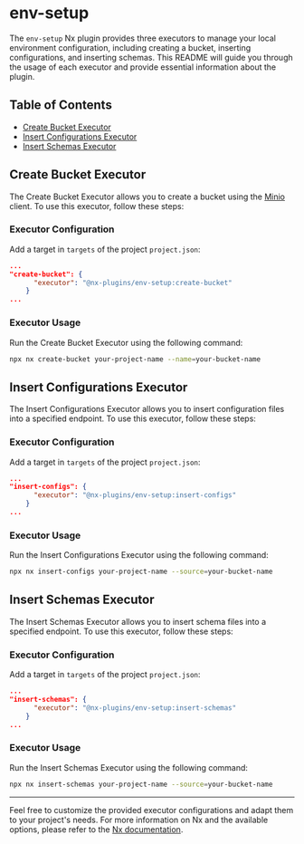 # env-setup

The `env-setup` Nx plugin provides three executors to manage your local environment configuration, including creating a bucket, inserting configurations, and inserting schemas. This README will guide you through the usage of each executor and provide essential information about the plugin.

## Table of Contents
- [Create Bucket Executor](#create-bucket-executor)
- [Insert Configurations Executor](#insert-configurations-executor)
- [Insert Schemas Executor](#insert-schemas-executor)

## Create Bucket Executor

The Create Bucket Executor allows you to create a bucket using the [Minio](https://min.io/) client. To use this executor, follow these steps:

### Executor Configuration

Add a target in `targets` of the project `project.json`:

```json
...
"create-bucket": {
      "executor": "@nx-plugins/env-setup:create-bucket"
    }
...

```

### Executor Usage

Run the Create Bucket Executor using the following command:

```bash
npx nx create-bucket your-project-name --name=your-bucket-name
```

## Insert Configurations Executor

The Insert Configurations Executor allows you to insert configuration files into a specified endpoint. To use this executor, follow these steps:

### Executor Configuration

Add a target in `targets` of the project `project.json`:

```json
...
"insert-configs": {
      "executor": "@nx-plugins/env-setup:insert-configs"
    }
...

```

### Executor Usage

Run the Insert Configurations Executor using the following command:

```bash
npx nx insert-configs your-project-name --source=your-bucket-name
```

## Insert Schemas Executor

The Insert Schemas Executor allows you to insert schema files into a specified endpoint. To use this executor, follow these steps:

### Executor Configuration

Add a target in `targets` of the project `project.json`:

```json
...
"insert-schemas": {
      "executor": "@nx-plugins/env-setup:insert-schemas"
    }
...

```

### Executor Usage

Run the Insert Schemas Executor using the following command:

```bash
npx nx insert-schemas your-project-name --source=your-bucket-name
```


---

Feel free to customize the provided executor configurations and adapt them to your project's needs. For more information on Nx and the available options, please refer to the [Nx documentation](https://nx.dev/).